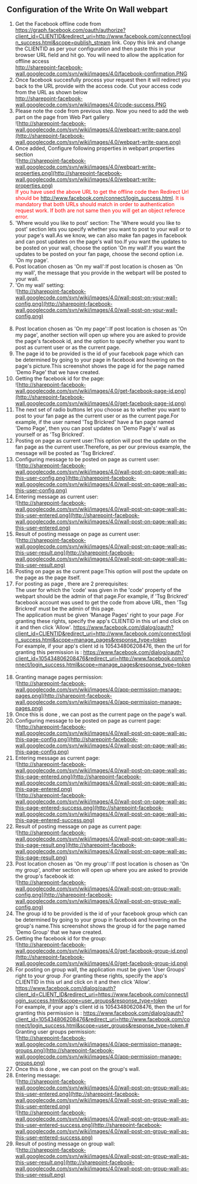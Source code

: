 ## Configuration of the Write On Wall webpart ##

  1. Get the Facebook offline code from https://graph.facebook.com/oauth/authorize?client_id=CLIENTID&redirect_uri=http://www.facebook.com/connect/login_success.html&scope=publish_stream link. Copy this link and change the CLIENTID as per your configuration and then paste this in your browser URL field and hit go. You will need to allow the application for offline access <br /> http://sharepoint-facebook-wall.googlecode.com/svn/wiki/images/4.0/facebook-confirmation.PNG
  1. Once facebook succesfully process your request then it will redirect you back to the URL provide with the access code. Cut your access code from the URL as shown below<br /> http://sharepoint-facebook-wall.googlecode.com/svn/wiki/images/4.0/code-success.PNG
  1. Please note the code from previous step. Now you need to add the web part on the page from Web Part gallery <br /> ![http://sharepoint-facebook-wall.googlecode.com/svn/wiki/images/4.0/webpart-write-pane.png](http://sharepoint-facebook-wall.googlecode.com/svn/wiki/images/4.0/webpart-write-pane.png)
  1. Once added, Configure following properties in webpart properties section<br /> ![http://sharepoint-facebook-wall.googlecode.com/svn/wiki/images/4.0/webpart-write-properties.png](http://sharepoint-facebook-wall.googlecode.com/svn/wiki/images/4.0/webpart-write-properties.png) <br />
<font color='red'>If you have used the above URL to get the offline code then Redirect Url should be <a href='http://www.facebook.com/connect/login_success.html'>http://www.facebook.com/connect/login_success.html</a>. It is mandatory that both URLs should match in order to authentication request work. If both are not same then you will get an object referece error.</font>
  1. 'Where would you like to post' section: The 'Where would you like to post' section lets you specify whether you want to post to your wall or to your page's wall.As we know, we can also make fan pages in facebook and can post updates on the page's wall too.If you want the updates to be posted on your wall, choose the option 'On my wall'.If you want the updates to be posted on your fan page, choose the second option i.e. 'On my page'.
  1. Post location chosen as 'On my wall':If post location is chosen as 'On my wall', the message that you provide in the webpart will be posted to your wall.<br />
  1. 'On my wall' setting:<br />![http://sharepoint-facebook-wall.googlecode.com/svn/wiki/images/4.0/wall-post-on-your-wall-config.png](http://sharepoint-facebook-wall.googlecode.com/svn/wiki/images/4.0/wall-post-on-your-wall-config.png) <br /><br />
  1. Post location chosen as 'On my page'::If post location is chosen as 'On my page', another section will open up where you are asked to provide the page's facebook id, and the option to specify whether you want to post as current user or as the current page.<br />
  1. The page id to be provided is the id of your facebook page which can be determined by going to your page in facebook and hovering on the page's picture.This screenshot shows the page id for the page named 'Demo Page' that we have created.<br />
  1. Getting the facebook id for the page:<br />![http://sharepoint-facebook-wall.googlecode.com/svn/wiki/images/4.0/get-facebook-page-id.png](http://sharepoint-facebook-wall.googlecode.com/svn/wiki/images/4.0/get-facebook-page-id.png) <br />
  1. The next set of radio buttons let you choose as to whether you want to post to your fan page as the current user or as the current page.For example, if the user named 'Tsg Brickred' have a fan page named 'Demo Page', then you can post updates on 'Demo Page's' wall as yourself or as 'Tsg Brickred'.
  1. Posting on page as current user:This option will post the update on the fan page as the current user.Therefore, as per our previous example, the message will be posted as 'Tsg Brickred'.
  1. Configuring message to be posted on page as current user:<br />![http://sharepoint-facebook-wall.googlecode.com/svn/wiki/images/4.0/wall-post-on-page-wall-as-this-user-config.png](http://sharepoint-facebook-wall.googlecode.com/svn/wiki/images/4.0/wall-post-on-page-wall-as-this-user-config.png) <br />
  1. Entering message as current user:<br />![http://sharepoint-facebook-wall.googlecode.com/svn/wiki/images/4.0/wall-post-on-page-wall-as-this-user-entered.png](http://sharepoint-facebook-wall.googlecode.com/svn/wiki/images/4.0/wall-post-on-page-wall-as-this-user-entered.png) <br />
  1. Result of posting message on page as current user:<br />![http://sharepoint-facebook-wall.googlecode.com/svn/wiki/images/4.0/wall-post-on-page-wall-as-this-user-result.png](http://sharepoint-facebook-wall.googlecode.com/svn/wiki/images/4.0/wall-post-on-page-wall-as-this-user-result.png) <br />
  1. Posting on page as the current page:This option will post the update on the page as the page itself.
  1. For posting as page , there are 2 prerequisites:<br />The user for which the 'code' was given in the 'code' property of the webpart should be the admin of that page.For example, if 'Tsg Brickred' facebook account was used to get the code from above URL, then 'Tsg Brickred' must be the admin of this page.<br />The application must be given 'Manage Pages' right to your page .For granting these rights, specify the app's CLIENTID in this url and click on it and then click 'Allow'. https://www.facebook.com/dialog/oauth?client_id=CLIENTID&redirect_uri=http://www.facebook.com/connect/login_success.html&scope=manage_pages&response_type=token <br /> For example, if your app's client id is 105434806208476, then the url for granting this permission is : https://www.facebook.com/dialog/oauth?client_id=105434806208476&redirect_uri=http://www.facebook.com/connect/login_success.html&scope=manage_pages&response_type=token.
  1. Granting manage pages permission:<br />![http://sharepoint-facebook-wall.googlecode.com/svn/wiki/images/4.0/app-permission-manage-pages.png](http://sharepoint-facebook-wall.googlecode.com/svn/wiki/images/4.0/app-permission-manage-pages.png) <br />
  1. Once this is done , we can post as the current page on the page's wall.
  1. Configuring message to be posted on page as current page:<br />![http://sharepoint-facebook-wall.googlecode.com/svn/wiki/images/4.0/wall-post-on-page-wall-as-this-page-config.png](http://sharepoint-facebook-wall.googlecode.com/svn/wiki/images/4.0/wall-post-on-page-wall-as-this-page-config.png) <br />
  1. Entering message as current page:<br />![http://sharepoint-facebook-wall.googlecode.com/svn/wiki/images/4.0/wall-post-on-page-wall-as-this-page-entered.png](http://sharepoint-facebook-wall.googlecode.com/svn/wiki/images/4.0/wall-post-on-page-wall-as-this-page-entered.png) <br />  ![http://sharepoint-facebook-wall.googlecode.com/svn/wiki/images/4.0/wall-post-on-page-wall-as-this-page-entered-success.png](http://sharepoint-facebook-wall.googlecode.com/svn/wiki/images/4.0/wall-post-on-page-wall-as-this-page-entered-success.png) <br />
  1. Result of posting message on page as current page:<br />![http://sharepoint-facebook-wall.googlecode.com/svn/wiki/images/4.0/wall-post-on-page-wall-as-this-page-result.png](http://sharepoint-facebook-wall.googlecode.com/svn/wiki/images/4.0/wall-post-on-page-wall-as-this-page-result.png) <br />
  1. Post location chosen as 'On my group'::If post location is chosen as 'On my group', another section will open up where you are asked to provide the group's facebook id:<br />![http://sharepoint-facebook-wall.googlecode.com/svn/wiki/images/4.0/wall-post-on-group-wall-config.png](http://sharepoint-facebook-wall.googlecode.com/svn/wiki/images/4.0/wall-post-on-group-wall-config.png)<br />
  1. The group id to be provided is the id of your facebook group which can be determined by going to your group in facebook and hovering on the group's name.This screenshot shows the group id for the page named 'Demo Group' that we have created.<br />
  1. Getting the facebook id for the group:<br />![http://sharepoint-facebook-wall.googlecode.com/svn/wiki/images/4.0/get-facebook-group-id.png](http://sharepoint-facebook-wall.googlecode.com/svn/wiki/images/4.0/get-facebook-group-id.png) <br />
  1. For posting on group wall, the application must be given 'User Groups' right to your group .For granting these rights, specify the app's CLIENTID in this url and click on it and then click 'Allow'. https://www.facebook.com/dialog/oauth?client_id=CLIENT_ID&redirect_uri=https://www.facebook.com/connect/login_success.html&scope=user_groups&response_type=token <br /> For example, if your app's client id is 105434806208476, then the url for granting this permission is : https://www.facebook.com/dialog/oauth?client_id=105434806208476&redirect_uri=http://www.facebook.com/connect/login_success.html&scope=user_groups&response_type=token.# Granting user groups permission:<br />![http://sharepoint-facebook-wall.googlecode.com/svn/wiki/images/4.0/app-permission-manage-groups.png](http://sharepoint-facebook-wall.googlecode.com/svn/wiki/images/4.0/app-permission-manage-groups.png) <br />
  1. Once this is done , we can post on the group's wall.
  1. Entering message:<br />![http://sharepoint-facebook-wall.googlecode.com/svn/wiki/images/4.0/wall-post-on-group-wall-as-this-user-entered.png](http://sharepoint-facebook-wall.googlecode.com/svn/wiki/images/4.0/wall-post-on-group-wall-as-this-user-entered.png) <br />![http://sharepoint-facebook-wall.googlecode.com/svn/wiki/images/4.0/wall-post-on-group-wall-as-this-user-entered-success.png](http://sharepoint-facebook-wall.googlecode.com/svn/wiki/images/4.0/wall-post-on-group-wall-as-this-user-entered-success.png) <br />
  1. Result of posting message on group wall:<br />![http://sharepoint-facebook-wall.googlecode.com/svn/wiki/images/4.0/wall-post-on-group-wall-as-this-user-result.png](http://sharepoint-facebook-wall.googlecode.com/svn/wiki/images/4.0/wall-post-on-group-wall-as-this-user-result.png) <br />